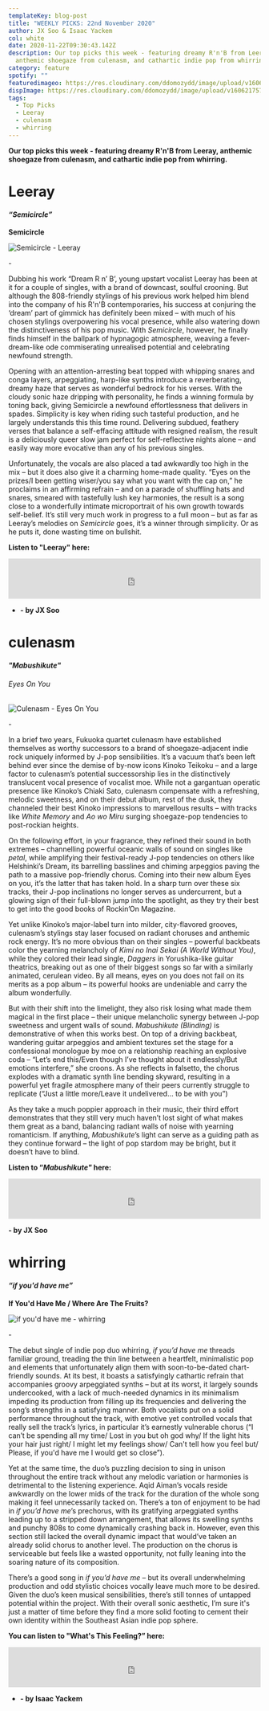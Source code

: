 ```yaml
---
templateKey: blog-post
title: "WEEKLY PICKS: 22nd November 2020"
author: JX Soo & Isaac Yackem
col: white
date: 2020-11-22T09:30:43.142Z
description: Our top picks this week - featuring dreamy R'n'B from Leeray,
  anthemic shoegaze from culenasm, and cathartic indie pop from whirring!
category: feature
spotify: ""
featuredimageo: https://res.cloudinary.com/ddomozydd/image/upload/v1606217580/banner_gls5po.jpg
dispImage: https://res.cloudinary.com/ddomozydd/image/upload/v1606217579/cardz_wxxue5.jpg
tags:
  - Top Picks
  - Leeray
  - culenasm
  - whirring
---
```

**Our top picks this week - featuring dreamy R'n'B from Leeray, anthemic shoegaze from culenasm, and cathartic indie pop from whirring.** 

# Leeray

#### ***“Semicircle”***

**Semicircle**

![Semicircle - Leeray](https://res.cloudinary.com/ddomozydd/image/upload/v1606217663/Leeray800_nbmswl.jpg "Semicircle - Leeray")

\-

Dubbing his work “Dream R n’ B’, young upstart vocalist Leeray has been at it for a couple of singles, with a brand of downcast, soulful crooning. But although the 808-friendly stylings of his previous work helped him blend into the company of his R'n'B contemporaries, his success at conjuring the ‘dream’ part of gimmick has definitely been mixed – with much of his chosen stylings overpowering his vocal presence, while also watering down the distinctiveness of his pop music. With *Semicircle*, however, he finally finds himself in the ballpark of hypnagogic atmosphere, weaving a fever-dream-like ode commiserating unrealised potential and celebrating newfound strength.[](https://www.instagram.com/weareuglyboys/)

Opening with an attention-arresting beat topped with whipping snares and conga layers, arpeggiating, harp-like synths introduce a reverberating, dreamy haze that serves as wonderful bedrock for his verses. With the cloudy sonic haze dripping with personality, he finds a winning formula by toning back, giving Semicircle a newfound effortlessness that delivers in spades. Simplicity is key when riding such tasteful production, and he largely understands this this time round. Delivering subdued, feathery verses that balance a self-effacing attitude with resigned realism, the result is a deliciously queer slow jam perfect for self-reflective nights alone – and easily way more evocative than any of his previous singles.  

Unfortunately, the vocals are also placed a tad awkwardly too high in the mix – but it does also give it a charming home-made quality. “Eyes on the prizes/I been getting wiser/you say what you want with the cap on,” he proclaims in an affirming refrain – and on a parade of shuffling hats and snares, smeared with tastefully lush key harmonies, the result is a song close to a wonderfully intimate microportrait of his own growth towards self-belief. It’s still very much work in progress to a full moon – but as far as Leeray’s melodies on *Semicircle* goes, it’s a winner through simplicity. Or as he puts it, done wasting time on bullshit.

**Listen to "Leeray" here:**

<iframe src="https://open.spotify.com/embed/track/1rczAooJEgjtLYfLoMnbeZ" width="100%" height="80" frameborder="0" allowtransparency="true" allow="encrypted-media"></iframe>

* **\- by JX Soo**

# culenasm

#### *"Mabushikute"*

###### Eyes On You 

![Culenasm - Eyes On You](https://res.cloudinary.com/ddomozydd/image/upload/v1606217663/culenasm800_htsufo.jpg "Culenasm - Eyes On You")

\-

In a brief two years, Fukuoka quartet culenasm have established themselves as worthy successors to a brand of shoegaze-adjacent indie rock uniquely informed by J-pop sensibilities. It’s a vacuum that’s been left behind ever since the demise of by-now icons Kinoko Teikoku – and a large factor to culenasm’s potential successorship lies in the distinctively translucent vocal presence of vocalist moe. While not a gargantuan operatic presence like Kinoko’s Chiaki Sato, culenasm compensate with a refreshing, melodic sweetness, and on their debut album, rest of the dusk, they channeled their best Kinoko impressions to marvellous results – with tracks like *White Memory* and *Ao wo Miru* surging shoegaze-pop tendencies to post-rockian heights.  

On the following effort, in your fragrance, they refined their sound in both extremes – channelling powerful oceanic walls of sound on singles like *petal*, while amplifying their festival-ready J-pop tendencies on others like Helshinki’s Dream, its barrelling basslines and chiming arpeggios paving the path to a massive pop-friendly chorus. Coming into their new album Eyes on you, it’s the latter that has taken hold. In a sharp turn over these six tracks, their J-pop inclinations no longer serves as undercurrent, but a glowing sign of their full-blown jump into the spotlight, as they try their best to get into the good books of Rockin’On Magazine. 

Yet unlike Kinoko’s major-label turn into milder, city-flavored grooves, culenasm’s stylings stay laser focused on radiant choruses and anthemic rock energy. It’s no more obvious than on their singles – powerful backbeats color the yearning melancholy of *Kimi no Inai Sekai (A World Without You)*, while they colored their lead single, *Daggers* in Yorushika-like guitar theatrics, breaking out as one of their biggest songs so far with a similarly animated, cerulean video. By all means, eyes on you does not fail on its merits as a pop album – its powerful hooks are undeniable and carry the album wonderfully. 

But with their shift into the limelight, they also risk losing what made them magical in the first place – their unique melancholic synergy between J-pop sweetness and urgent walls of sound. *Mabushikute (Blinding)* is demonstrative of when this works best. On top of a driving backbeat, wandering guitar arpeggios and ambient textures set the stage for a confessional monologue by moe on a relationship reaching an explosive coda – “Let’s end this/Even though I’ve thought about it endlessly/But emotions interfere,” she croons. As she reflects in falsetto, the chorus explodes with a dramatic synth line bending skyward, resulting in a powerful yet fragile atmosphere many of their peers currently struggle to replicate (“Just a little more/Leave it undelivered… to be with you”)

As they take a much poppier approach in their music, their third effort demonstrates that they still very much haven’t lost sight of what makes them great as a band, balancing radiant walls of noise with yearning romanticism. If anything, *Mabushikute*’s light can serve as a guiding path as they continue forward – the light of pop stardom may be bright, but it doesn’t have to blind.

**Listen to “*Mabushikute"* here:**

<iframe src="https://open.spotify.com/embed/track/50mNiIvaBdeUNodw6ayTTD" width="100%" height="80" frameborder="0" allowtransparency="true" allow="encrypted-media"></iframe>

**\- by JX Soo**

# whirring

#### ***“if you'd have me”***

**If You'd Have Me / Where Are The Fruits?**

![if you'd have me - whirring](https://res.cloudinary.com/ddomozydd/image/upload/v1606217663/whirring800_reeykj.jpg "if you'd have me - whirring")

\-

The debut single of indie pop duo whirring, *if you’d have me* threads familiar ground, treading the thin line between a heartfelt, minimalistic pop and elements that unfortunately align them with soon-to-be-dated chart-friendly sounds. At its best, it boasts a satisfyingly cathartic refrain that accompanies groovy arpeggiated synths – but at its worst, it largely sounds undercooked, with a lack of much-needed dynamics in its minimalism impeding its production from filling up its frequencies and delivering the song’s strengths in a satisfying manner. Both vocalists put on a solid performance throughout the track, with emotive yet controlled vocals that really sell the track’s lyrics, in particular it’s earnestly vulnerable chorus (“I can’t be spending all my time/ Lost in you but oh god why/ If the light hits your hair just right/ I might let my feelings show/ Can't tell how you feel but/ Plеase, if you'd have me I would gеt so close”). 

Yet at the same time, the duo’s puzzling decision to sing in unison throughout the entire track without any melodic variation or harmonies is detrimental to the listening experience. Aqid Aiman’s vocals reside awkwardly on the lower mids of the track for the duration of the whole song making it feel unnecessarily tacked on. There’s a ton of enjoyment to be had in *if you’d have me*’s prechorus, with its gratifying arpeggiated synths leading up to a stripped down arrangement, that allows its swelling synths and punchy 808s to come dynamically crashing back in. However, even this section still lacked the overall dynamic impact that would’ve taken an already solid chorus to another level. The production on the chorus is serviceable but feels like a wasted opportunity, not fully leaning into the soaring nature of its composition.

There’s a good song in *if you’d have me* – but its overall underwhelming production and odd stylistic choices vocally leave much more to be desired. Given the duo’s keen musical sensibilities, there’s still tonnes of untapped potential within the project. With their overall sonic aesthetic, I’m sure it's just a matter of time before they find a more solid footing to cement their own identity within the Southeast Asian indie pop sphere.

**You can listen to "What's This Feeling?” here:**

<iframe src="https://open.spotify.com/embed/track/0YRm5Kbyhg0u9O38pBhC8X" width="100%" height="80" frameborder="0" allowtransparency="true" allow="encrypted-media"></iframe>

* **\- by Isaac Yackem**